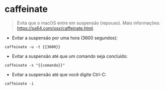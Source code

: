 # caffeinate

> Evita que o macOS entre em suspensão (repouso).
> Mais informações: <https://ss64.com/osx/caffeinate.html>.

- Evitar a suspensão por uma hora (3600 segundos):

`caffeinate -u -t {{3600}}`

- Evitar a suspensão até que um comando seja concluído:

`caffeinate -s "{{comando}}"`

- Evitar a suspensão até que você digite Ctrl-C:

`caffeinate -i`
